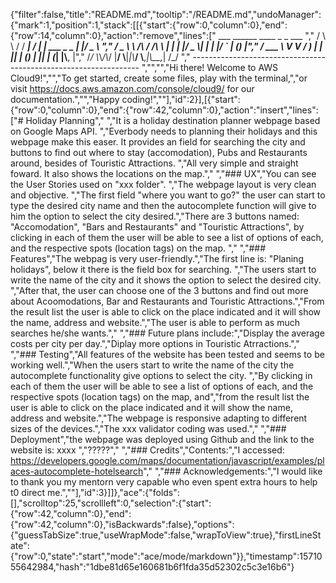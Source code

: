 {"filter":false,"title":"README.md","tooltip":"/README.md","undoManager":{"mark":1,"position":1,"stack":[[{"start":{"row":0,"column":0},"end":{"row":14,"column":0},"action":"remove","lines":["         ___        ______     ____ _                 _  ___  ","        / \\ \\      / / ___|   / ___| | ___  _   _  __| |/ _ \\ ","       / _ \\ \\ /\\ / /\\___ \\  | |   | |/ _ \\| | | |/ _` | (_) |","      / ___ \\ V  V /  ___) | | |___| | (_) | |_| | (_| |\\__, |","     /_/   \\_\\_/\\_/  |____/   \\____|_|\\___/ \\__,_|\\__,_|  /_/ "," ----------------------------------------------------------------- ","","","Hi there! Welcome to AWS Cloud9!","","To get started, create some files, play with the terminal,","or visit https://docs.aws.amazon.com/console/cloud9/ for our documentation.","","Happy coding!",""],"id":2}],[{"start":{"row":0,"column":0},"end":{"row":42,"column":0},"action":"insert","lines":["# Holiday Planning"," ","It is a holiday destination planner webpage based on Google Maps API. ","Everbody needs to planning their holidays and this webpage make this easer. It provides an field for searching the city and buttons to find out where to stay (accomodation), Pubs and Restaurants around, besides of Touristic Attractions. ","All very simple and straight foward. It also shows the locations on the map."," ","### UX","You can see the User Stories used on \"xxx folder\". ","The webpage layout is very clean and objective. ","The first field \"where you want to go?\" the user can start to type the desired city name and then the autocomplete function will give to him the option to select the city desired.","There are 3 buttons named: \"Accomodation\", \"Bars and Restaurants\" and \"Touristic Attractions\", by clicking in each of them the user will be able to see a list of options of each, and the respective spots (location tags) on the map. "," ","### Features","The webpag is very user-friendly.","The first line is: \"Planing holidays\", below it there is the field box for searching. ","The users start to write the name of the city and it shows the option to select the desired city. ","After that, the user can choose one of the 3 buttons and find out more about Acoomodations, Bar and Restaurants and Touristic Attractions.","From the result list the user is able to click on the place indicated and it will show the name, address and website.","The user is able to perform as much searches he/she wants."," ","### Future plans include:","Display the average costs per city per day.","Diplay more options in Touristic Atrractions."," ","### Testing","All features of the website has been tested and seems to be working well.","When the users start to write the name of the city the autocomplete functionality give options to select the city. ","By clicking in each of them the user will be able to see a list of options of each, and the respective spots (location tags) on the map, and","from the result list the user is able to click on the place indicated and it will show the name, address and website.","The webpage is responsive adapting to different sizes of the devices.","The xxx validator coding was used."," ","### Deployment","the webpage was deployed using Github and the link to the website is: xxxx ","?????"," ","### Credits","Contents:","I accessed: https://developers.google.com/maps/documentation/javascript/examples/places-autocomplete-hotelsearch"," ","### Acknowledgements:","I would like to thank you my mentorn very capable  who even spent extra hours to help t0 direct me.",""],"id":3}]]},"ace":{"folds":[],"scrolltop":25,"scrollleft":0,"selection":{"start":{"row":42,"column":0},"end":{"row":42,"column":0},"isBackwards":false},"options":{"guessTabSize":true,"useWrapMode":false,"wrapToView":true},"firstLineState":{"row":0,"state":"start","mode":"ace/mode/markdown"}},"timestamp":1571055642984,"hash":"1dbe81d65e160681b6f1fda35d52302c5c3e16b6"}